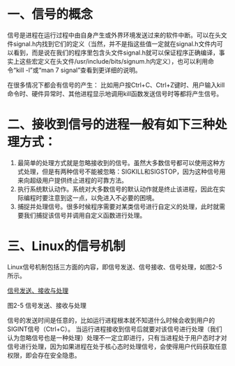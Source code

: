 # 一、信号的概念
信号是进程在运行过程中由自身产生或外界环境发送过来的软件中断。可以在头文件signal.h内找到它们的定义（当然，并不是指这些值一定就在signal.h文件内可以看到，而是说在我们的程序里包含头文件signal.h就可以保证程序正确编译，事实上这些宏定义在头文件/usr/include/bits/signum.h内定义），也可以利用命令“kill -l”或“man 7 signal”查看到更详细的说明。

在很多情况下都会有信号的产生：
比如用户按Ctrl+C、Ctrl+Z键时、用户输入kill命令时、硬件异常时、其他进程显示地调用kill函数发送信号时等都将产生信号。

# 二、接收到信号的进程一般有如下三种处理方式：
1. 最简单的处理方式就是忽略接收到的信号。虽然大多数信号都可以使用这种方式处理，但是有两种信号不能被忽略：SIGKILL和SIGSTOP，因为这种信号用来向超级用户提供终止进程的可靠方法。
2. 执行系统默认动作。系统对大多数信号的默认动作就是终止该进程，因此在实际编程时要注意到这一点，以免进入不必要的困境。
3. 捕捉并处理信号。很多时候程序需要对某类信号进行自定义的处理，此时就需要我们捕捉该信号并调用自定义函数进行处理。

# 三、Linux的信号机制
Linux信号机制包括三方面的内容，即信号发送、信号接收、信号处理，如图2-5所示。

[信号发送、接收与处理](http://tiebapic.baidu.com/forum/w%3D580/sign=cb2a60956e310a55c424defc87454387/5e350f11728b4710850e07aad4cec3fdfd0323cc.jpg)

图2-5 信号发送、接收与处理

信号的发送时间是任意的，比如运行进程根本就不知道什么时候会收到用户的SIGINT信号（Ctrl+C）。
当运行进程接收到信号后就要对该信号进行处理（我们认为忽略信号也是一种处理）处理不一定立即进行，只有当进程处于用户态时才对信号进行处理，因为如果进程在处于核心态时处理信号，会使得用户代码获取任意权限，即会存在安全隐患。
